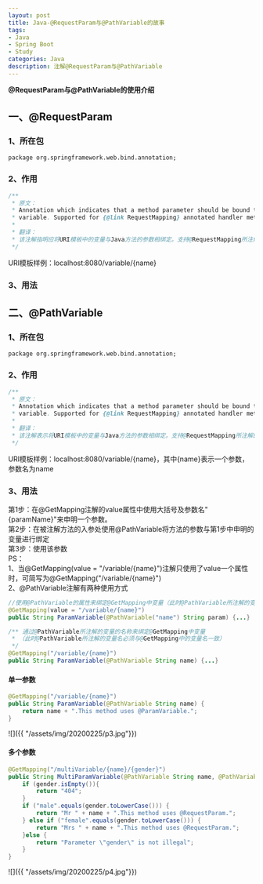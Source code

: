 ```yaml
---
layout: post
title: Java-@RequestParam与@PathVariable的故事
tags:
- Java 
- Spring Boot
- Study
categories: Java
description: 注解@RequestParam与@PathVariable
---  
```

**@RequestParam与@PathVariable的使用介绍**

<!-- more -->
## 一、@RequestParam
### 1、所在包
```text
package org.springframework.web.bind.annotation;
```
### 2、作用
```java
/**
 * 原文：
 * Annotation which indicates that a method parameter should be bound to a URI template
 * variable. Supported for {@link RequestMapping} annotated handler methods.
 *
 * 翻译：
 * 该注解指明应将URI模板中的变量与Java方法的参数相绑定。支持@RequestMapping所注解的方法。
 */
```
URI模板样例：localhost:8080/variable/{name}
### 3、用法

## 二、@PathVariable
### 1、所在包
```text
package org.springframework.web.bind.annotation;
```
### 2、作用
```java
/**
 * 原文：
 * Annotation which indicates that a method parameter should be bound to a URI template
 * variable. Supported for {@link RequestMapping} annotated handler methods.
 *
 * 翻译：
 * 该注解表示将URI模板中的变量与Java方法的参数相绑定。支持@RequestMapping所注解的方法。
 */
```
URI模板样例：localhost:8080/variable/{name}，其中{name}表示一个参数，参数名为name
### 3、用法
第1步：在@GetMapping注解的value属性中使用大括号及参数名"{paramName}"来申明一个参数。  
第2步：在被注解方法的入参处使用@PathVariable将方法的参数与第1步中申明的变量进行绑定  
第3步：使用该参数  
PS：  
1、当@GetMapping(value = "/variable/{name}")注解只使用了value一个属性时，可简写为@GetMapping("/variable/{name}")  
2、@PathVariable注解有两种使用方式
```java
//使用@PathVariable的属性来绑定@GetMapping中变量（此时@PathVariable所注解的变量名可任意取）
@GetMapping(value = "/variable/{name}")
public String ParamVariable(@PathVariable("name") String param) {...}
```  
```java
/** 通过@PathVariable所注解的变量的名称来绑定@GetMapping中变量
 * （此时@PathVariable所注解的变量名必须与@GetMapping中的变量名一致）
 */
@GetMapping("/variable/{name}")
public String ParamVariable(@PathVariable String name) {...}
```
#### 单一参数
```java
@GetMapping("/variable/{name}")
public String ParamVariable(@PathVariable String name) {
    return name + ".This method uses @ParamVariable.";
}
```
![]({{ "/assets/img/20200225/p3.jpg"}})
#### 多个参数
```java
@GetMapping("/multiVariable/{name}/{gender}")
public String MultiParamVariable(@PathVariable String name, @PathVariable String gender) {
    if (gender.isEmpty()){
        return "404";
    }
    if ("male".equals(gender.toLowerCase())) {
        return "Mr " + name + ".This method uses @RequestParam.";
    } else if ("female".equals(gender.toLowerCase())) {
        return "Mrs " + name + ".This method uses @RequestParam.";
    }else {
        return "Parameter \"gender\" is not illegal";
    }
}
```
![]({{ "/assets/img/20200225/p4.jpg"}})